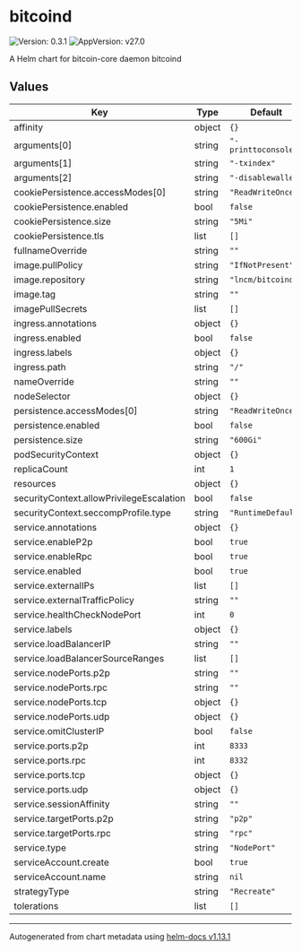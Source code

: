# bitcoind

![Version: 0.3.1](https://img.shields.io/badge/Version-0.3.1-informational?style=flat-square) ![AppVersion: v27.0](https://img.shields.io/badge/AppVersion-v27.0-informational?style=flat-square)

A Helm chart for bitcoin-core daemon bitcoind

## Values

| Key | Type | Default | Description |
|-----|------|---------|-------------|
| affinity | object | `{}` |  |
| arguments[0] | string | `"-printtoconsole"` |  |
| arguments[1] | string | `"-txindex"` |  |
| arguments[2] | string | `"-disablewallet"` |  |
| cookiePersistence.accessModes[0] | string | `"ReadWriteOnce"` |  |
| cookiePersistence.enabled | bool | `false` |  |
| cookiePersistence.size | string | `"5Mi"` |  |
| cookiePersistence.tls | list | `[]` |  |
| fullnameOverride | string | `""` |  |
| image.pullPolicy | string | `"IfNotPresent"` |  |
| image.repository | string | `"lncm/bitcoind"` |  |
| image.tag | string | `""` |  |
| imagePullSecrets | list | `[]` |  |
| ingress.annotations | object | `{}` |  |
| ingress.enabled | bool | `false` |  |
| ingress.labels | object | `{}` |  |
| ingress.path | string | `"/"` |  |
| nameOverride | string | `""` |  |
| nodeSelector | object | `{}` |  |
| persistence.accessModes[0] | string | `"ReadWriteOnce"` |  |
| persistence.enabled | bool | `false` |  |
| persistence.size | string | `"600Gi"` |  |
| podSecurityContext | object | `{}` |  |
| replicaCount | int | `1` |  |
| resources | object | `{}` |  |
| securityContext.allowPrivilegeEscalation | bool | `false` |  |
| securityContext.seccompProfile.type | string | `"RuntimeDefault"` |  |
| service.annotations | object | `{}` |  |
| service.enableP2p | bool | `true` |  |
| service.enableRpc | bool | `true` |  |
| service.enabled | bool | `true` |  |
| service.externalIPs | list | `[]` |  |
| service.externalTrafficPolicy | string | `""` |  |
| service.healthCheckNodePort | int | `0` |  |
| service.labels | object | `{}` |  |
| service.loadBalancerIP | string | `""` |  |
| service.loadBalancerSourceRanges | list | `[]` |  |
| service.nodePorts.p2p | string | `""` |  |
| service.nodePorts.rpc | string | `""` |  |
| service.nodePorts.tcp | object | `{}` |  |
| service.nodePorts.udp | object | `{}` |  |
| service.omitClusterIP | bool | `false` |  |
| service.ports.p2p | int | `8333` |  |
| service.ports.rpc | int | `8332` |  |
| service.ports.tcp | object | `{}` |  |
| service.ports.udp | object | `{}` |  |
| service.sessionAffinity | string | `""` |  |
| service.targetPorts.p2p | string | `"p2p"` |  |
| service.targetPorts.rpc | string | `"rpc"` |  |
| service.type | string | `"NodePort"` |  |
| serviceAccount.create | bool | `true` |  |
| serviceAccount.name | string | `nil` |  |
| strategyType | string | `"Recreate"` |  |
| tolerations | list | `[]` |  |

----------------------------------------------
Autogenerated from chart metadata using [helm-docs v1.13.1](https://github.com/norwoodj/helm-docs/releases/v1.13.1)
